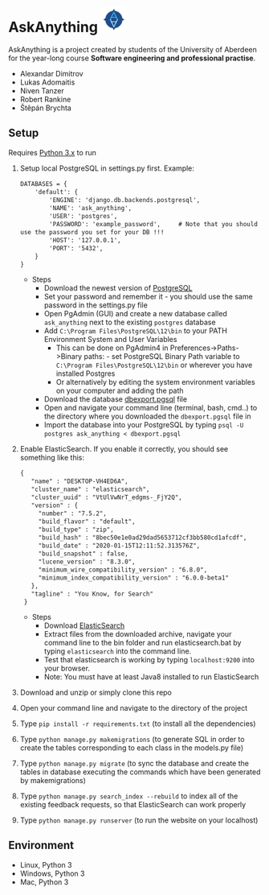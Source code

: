 # AskAnything [<img src="./main/static/img/logo.png" height="50" width="50"/>](logo.png)

AskAnything is a project created by students of the University of Aberdeen for the year-long course **Software engineering and professional practise**.

* Alexandar Dimitrov
* Lukas Adomaitis 
* Niven Tanzer
* Robert Rankine
* Štěpán Brychta

## Setup
Requires [Python 3.x](https://www.python.org/downloads/) to run

1. Setup local PostgreSQL in settings.py first. Example:
     ```
     DATABASES = {
         'default': {
             'ENGINE': 'django.db.backends.postgresql',
             'NAME': 'ask_anything',
             'USER': 'postgres',
             'PASSWORD': 'example_password',     # Note that you should use the password you set for your DB !!!
             'HOST': '127.0.0.1',
             'PORT': '5432',
         }
     }
     ```
   - Steps
     - Download the newest version of [PostgreSQL](https://www.enterprisedb.com/downloads/postgres-postgresql-downloads)
     - Set your password and remember it - you should use the same password in the settings.py file
     - Open PgAdmin (GUI) and create a new database called ```ask_anything``` next to the existing ```postgres``` database
     - Add ```C:\Program Files\PostgreSQL\12\bin``` to your PATH Environment System and User Variables
       - This can be done on PgAdmin4 in Preferences->Paths->Binary paths: - set PostgreSQL Binary Path variable to ```C:\Program Files\PostgreSQL\12\bin``` or wherever you have installed Postgres
       - Or alternatively by editing the system environment variables on your computer and adding the path
     - Download the database [dbexport.pgsql](./dbexport.pgsql) file 
     - Open and navigate your command line (terminal, bash, cmd..) to the directory where you downloaded the ```dbexport.pgsql``` file in
     - Import the database into your PostgreSQL by typing ```psql -U postgres ask_anything < dbexport.pgsql```
     
2. Enable ElasticSearch. If you enable it correctly, you should see something like this:
    ```
    {
       "name" : "DESKTOP-VH4ED6A",
       "cluster_name" : "elasticsearch",
       "cluster_uuid" : "VtUlVwNrT_edgms-_FjY2Q",
       "version" : {
         "number" : "7.5.2",
         "build_flavor" : "default",
         "build_type" : "zip",
         "build_hash" : "8bec50e1e0ad29dad5653712cf3bb580cd1afcdf",
         "build_date" : "2020-01-15T12:11:52.313576Z",
         "build_snapshot" : false,
         "lucene_version" : "8.3.0",
         "minimum_wire_compatibility_version" : "6.8.0",
         "minimum_index_compatibility_version" : "6.0.0-beta1"
       },
       "tagline" : "You Know, for Search"
     }
     ```
   - Steps
       - Download [ElasticSearch](https://www.elastic.co/downloads/elasticsearch?fbclid=IwAR2XbaY92npI5bsGvUCl4zK5UMS17sTKwAJrHt-69dYzC9jO26Ldyj5Lv-M)
       - Extract files from the downloaded archive, navigate your command line to the bin folder and run elasticsearch.bat by typing ```elasticsearch``` into the command line. 
       - Test that elasticsearch is working by typing ```localhost:9200``` into your browser.
       - Note: You must have at least Java8 installed to run ElasticSearch
       
2. Download and unzip or simply clone this repo
3. Open your command line and navigate to the directory of the project
4. Type ```pip install -r requirements.txt``` (to install all the dependencies)
5. Type ```python manage.py makemigrations``` (to generate SQL in order to create the tables corresponding to each class in the models.py file)
6. Type ```python manage.py migrate```        (to sync the database and create the tables in database executing the commands which have been generated by makemigrations)
7. Type ```python manage.py search_index --rebuild``` to index all of the existing feedback requests, so that ElasticSearch can work properly
8. Type ```python manage.py runserver```      (to run the website on your localhost)
     
## Environment

* Linux, Python 3
* Windows, Python 3
* Mac, Python 3
